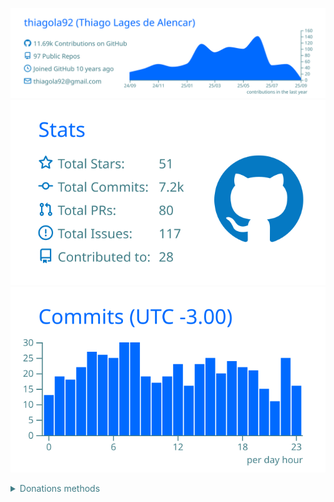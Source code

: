 ![](https://raw.githubusercontent.com/thiagola92/thiagola92/main/profile-summary-card-output/transparent/0-profile-details.svg)
![](https://raw.githubusercontent.com/thiagola92/thiagola92/main/profile-summary-card-output/transparent/3-stats.svg) ![](https://raw.githubusercontent.com/thiagola92/thiagola92/main/profile-summary-card-output/transparent/4-productive-time.svg)

<div style="color: #417E87; font-size: 14px;">

<details>
<summary>Donations methods</summary>
![](https://raw.githubusercontent.com/thiagola92/thiagola92/main/profile-donation/text.svg)  
</details>
</div>